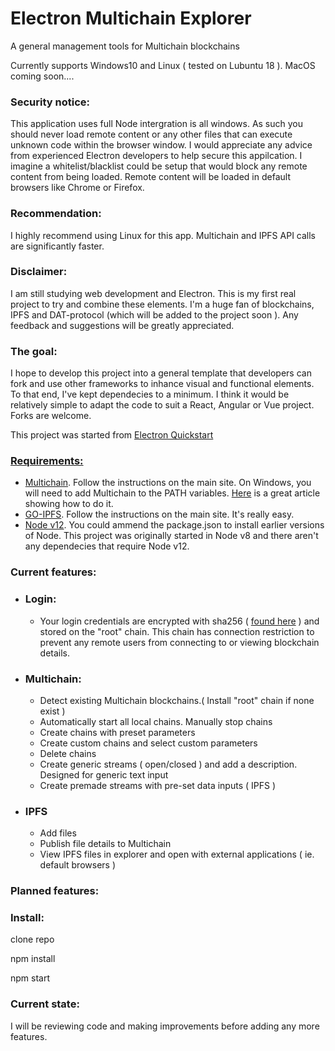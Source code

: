 <h1>Electron Multichain Explorer</h1>
A general management tools for Multichain blockchains

Currently supports Windows10 and Linux ( tested on Lubuntu 18 ). MacOS coming soon....

<h3>
    Security notice:
</h3>
<p>
    This application uses full Node intergration is all windows. As such you should never load remote content or any
    other
    files that can execute unknown code within the browser window. I would appreciate any advice from experienced
    Electron
    developers to help secure this appilcation. I imagine a whitelist/blacklist could be setup that would block any
    remote
    content from being loaded. Remote content will be loaded in default browsers like Chrome or Firefox.
</p>


<h3>
    Recommendation:
</h3>
<p>I highly recommend using Linux for this app. Multichain and IPFS API calls are significantly faster.</p>

<h3>
    Disclaimer:
</h3>
<p>I am still studying web development and Electron. This is my first real project to try and combine these elements.
    I'm a
    huge fan of blockchains, IPFS and DAT-protocol (which will be added to the project soon ). Any feedback and
    suggestions
    will be greatly appreciated.
</p>

<h3>The goal:</h3>
<p>
    I hope to develop this project into a general template that developers can fork and use other frameworks to inhance
    visual and functional elements. To that end, I've kept dependecies to a minimum. I think it would be relatively
    simple
    to adapt the code to suit a React, Angular or Vue project. Forks are welcome.
</p>


<p>
    This project was started from <a href="https://github.com/electron/electron-quick-start" target="blank">Electron
        Quickstart
</p>

<h3>
    Requirements:
</h3>
<ul>
    <li>
        <a href="https://www.multichain.com/download-install/" target="blank">Multichain</a>. Follow the instructions on
        the
        main site.
        On Windows, you will need to add Multichain to the PATH variables.
        <a href="https://www.multichain.com/download-install/" target="blank">Here</a> is a great article showing how to
        do it.
    </li>
    <li>
        <a href="https://dist.ipfs.io/#go-ipfs" target="blank">GO-IPFS</a>. Follow the instructions on the main site.
        It's
        really easy.
    </li>
    <li>
        <a href="https://nodejs.org/en/" target="blank">Node v12</a>. You could ammend the package.json to install
        earlier
        versions of Node. This project was originally started in Node v8 and there aren't any dependecies that require
        Node v12.
    </li>
</ul>

<h3>
    Current features:
</h3>

<ul>
    <li>
        <h3>
            Login:
        </h3>
        <ul>
            <li>Your login credentials are encrypted with sha256 ( <a href="https://geraintluff.github.io/sha256/">found here</a> ) and stored on the "root" chain. This chain has
                connection restriction to prevent any remote users from connecting to or viewing blockchain details.
            </li>
        </ul>
    </li>
    <li>
        <h3>
            Multichain:
        </h3>
        <ul>
            <li>Detect existing Multichain blockchains.( Install "root" chain if none exist )</li>
            <li>Automatically start all local chains. Manually stop chains</li>
            <li>Create chains with preset parameters</li>
            <li>Create custom chains and select custom parameters</li>
            <li>Delete chains</li>
            <li>Create generic streams ( open/closed ) and add a description. Designed for generic text input</li>
            <li>Create premade streams with pre-set data inputs ( IPFS )</li>
        </ul>
    </li>
    <li>
        <h3>
            IPFS
        </h3>
        <ul>
            <li>Add files</li>
            <li>Publish file details to Multichain</li>
            <li>View IPFS files in explorer and open with external applications ( ie. default browsers )</li>
        </ul>
    </li>
</ul>

<h3>
    Planned features:
</h3>

<h3>Install: </h3>

clone repo

npm install

npm start


<h3>
    Current state:
</h3>

I will be reviewing code and making improvements before adding any more features.
